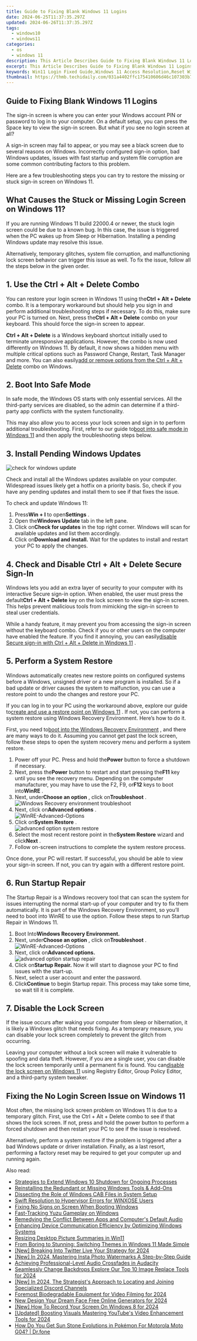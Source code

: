 ```yaml
---
title: Guide to Fixing Blank Windows 11 Logins
date: 2024-06-25T11:37:35.297Z
updated: 2024-06-26T11:37:35.297Z
tags:
  - windows10
  - windows11
categories:
  - os
  - windows 11
description: This Article Describes Guide to Fixing Blank Windows 11 Logins
excerpt: This Article Describes Guide to Fixing Blank Windows 11 Logins
keywords: Win11 Login Fixed Guide,Windows 11 Access Resolution,Reset Windows 11 Password,Unlock Windows 11 Accounts,Fixing Windows Logins Blank,Windows 11 Login Troubleshooting,Regain Windows 11 Logon
thumbnail: https://thmb.techidaily.com/031a4402ffc175410606d46c107303b712eafaa4d65eb4fb68f4c0c322106dcd.jpg
---
```


## Guide to Fixing Blank Windows 11 Logins

 The sign-in screen is where you can enter your Windows account PIN or password to log in to your computer. On a default setup, you can press the Space key to view the sign-in screen. But what if you see no login screen at all?

 A sign-in screen may fail to appear, or you may see a black screen due to several reasons on Windows. Incorrectly configured sign-in option, bad Windows updates, issues with fast startup and system file corruption are some common contributing factors to this problem.

 Here are a few troubleshooting steps you can try to restore the missing or stuck sign-in screen on Windows 11.

## What Causes the Stuck or Missing Login Screen on Windows 11?

 If you are running Windows 11 build 22000.4 or newer, the stuck login screen could be due to a known bug. In this case, the issue is triggered when the PC wakes up from Sleep or Hibernation. Installing a pending Windows update may resolve this issue.

 Alternatively, temporary glitches, system file corruption, and malfunctioning lock screen behavior can trigger this issue as well. To fix the issue, follow all the steps below in the given order.

## 1\. Use the Ctrl + Alt + Delete Combo

 You can restore your login screen in Windows 11 using the**Ctrl + Alt + Delete** combo. It is a temporary workaround but should help you sign in and perform additional troubleshooting steps if necessary. To do this, make sure your PC is turned on. Next, press the**Ctrl + Alt + Delete** combo on your keyboard. This should force the sign-in screen to appear.

**Ctrl + Alt + Delete** is a Windows keyboard shortcut initially used to terminate unresponsive applications. However, the combo is now used differently on Windows 11\. By default, it now shows a hidden menu with multiple critical options such as Password Change, Restart, Task Manager and more. You can also easily[add or remove options from the Ctrl + Alt + Delete](https://www.makeuseof.com/windows-ctrl-alt-del-add-remove/) combo on Windows.

## 2\. Boot Into Safe Mode

 In safe mode, the Windows OS starts with only essential services. All the third-party services are disabled, so the admin can determine if a third-party app conflicts with the system functionality.

 This may also allow you to access your lock screen and sign in to perform additional troubleshooting. First, refer to our guide to[boot into safe mode in Windows 11](https://www.makeuseof.com/windows-11-boot-safe-mode/) and then apply the troubleshooting steps below.

## 3\. Install Pending Windows Updates

![check for windows update](https://static1.makeuseofimages.com/wordpress/wp-content/uploads/2022/12/check-for-windows-update-1-2.jpg)

 Check and install all the Windows updates available on your computer. Widespread issues likely get a hotfix on a priority basis. So, check if you have any pending updates and install them to see if that fixes the issue.

To check and update Windows 11:

1. Press**Win + I** to open**Settings** .
2. Open the**Windows Update** tab in the left pane.
3. Click on**Check for updates** in the top right corner. Windows will scan for available updates and list them accordingly.
4. Click on**Download and install.** Wait for the updates to install and restart your PC to apply the changes.

## 4\. Check and Disable Ctrl + Alt + Delete Secure Sign-In

 Windows lets you add an extra layer of security to your computer with its interactive Secure sign-in option. When enabled, the user must press the default**Ctrl + Alt + Delete** key on the lock screen to view the sign-in screen. This helps prevent malicious tools from mimicking the sign-in screen to steal user credentials.

 While a handy feature, it may prevent you from accessing the sign-in screen without the keyboard combo. Check if you or other users on the computer have enabled the feature. If you find it annoying, you can easily[disable Secure sign-in with Ctrl + Alt + Delete in Windows 11](https://www.makeuseof.com/windows-11-disable-secure-sign-in/) .

## 5\. Perform a System Restore

 Windows automatically creates new restore points on configured systems before a Windows, unsigned driver or a new program is installed. So if a bad update or driver causes the system to malfunction, you can use a restore point to undo the changes and restore your PC.

 If you can log in to your PC using the workaround above, explore our guide to[create and use a restore point on Windows 11](https://www.makeuseof.com/windows-11-create-restore-point/) . If not, you can perform a system restore using Windows Recovery Environment. Here’s how to do it.

 First, you need to[boot into the Windows Recovery Environment](https://www.makeuseof.com/ways-to-boot-into-the-windows-recovery-environment/) , and there are many ways to do it. Assuming you cannot get past the lock screen, follow these steps to open the system recovery menu and perform a system restore.

1. Power off your PC. Press and hold the**Power** button to force a shutdown if necessary.
2. Next, press the**Power** button to restart and start pressing the**F11** key until you see the recovery menu. Depending on the computer manufacturer, you may have to use the F2, F9, or**F12** keys to boot into**WinRE** .
3. Next, under**Choose an option** , click on**Troubleshoot** .  
![Windows Recovery environment troubleshoot](https://static1.makeuseofimages.com/wordpress/wp-content/uploads/2022/12/windows-recovery-environment-troubleshoot.jpg)
4. Next, click on**Advanced options** .  
![WinRE-Advanced-Options](https://static1.makeuseofimages.com/wordpress/wp-content/uploads/2022/12/winre-advanced-options.jpg)
5. Click on**System Restore** .  
![advanced option system restore](https://static1.makeuseofimages.com/wordpress/wp-content/uploads/2022/12/advanced-option-system-restore.jpg)
6. Select the most recent restore point in the**System Restore** wizard and click**Next** .
7. Follow on-screen instructions to complete the system restore process.

 Once done, your PC will restart. If successful, you should be able to view your sign-in screen. If not, you can try again with a different restore point.

## 6\. Run Startup Repair

 The Startup Repair is a Windows recovery tool that can scan the system for issues interrupting the normal start-up of your computer and try to fix them automatically. It is part of the Windows Recovery Environment, so you’ll need to boot into WinRE to use the option. Follow these steps to run Startup Repair in Windows 11.

1. Boot Into**Windows Recovery Environment.**
2. Next, under**Choose an option** , click on**Troubleshoot** .  
![WinRE-Advanced-Options](https://static1.makeuseofimages.com/wordpress/wp-content/uploads/2022/12/winre-advanced-options.jpg)
3. Next, click on**Advanced options.**  
![advanced option startup repair](https://static1.makeuseofimages.com/wordpress/wp-content/uploads/2022/12/advanced-option-startup-repair.jpg)
4. Click on**Startup Repair.** Now it will start to diagnose your PC to find issues with the start-up.
5. Next, select a user account and enter the password.
6. Click**Continue** to begin Startup repair. This process may take some time, so wait till it is complete.

## 7\. Disable the Lock Screen

 If the issue occurs after waking your computer from sleep or hibernation, it is likely a Windows glitch that needs fixing. As a temporary measure, you can disable your lock screen completely to prevent the glitch from occurring.

 Leaving your computer without a lock screen will make it vulnerable to spoofing and data theft. However, if you are a single user, you can disable the lock screen temporarily until a permanent fix is found. You can[disable the lock screen on Windows 11](https://www.makeuseof.com/disable-lock-screen-windows-11/) using Registry Editor, Group Policy Editor, and a third-party system tweaker.

## Fixing the No Login Screen Issue on Windows 11

 Most often, the missing lock screen problem on Windows 11 is due to a temporary glitch. First, use the Ctrl + Alt + Delete combo to see if that shows the lock screen. If not, press and hold the power button to perform a forced shutdown and then restart your PC to see if the issue is resolved.

 Alternatively, perform a system restore if the problem is triggered after a bad Windows update or driver installation. Finally, as a last resort, performing a factory reset may be required to get your computer up and running again.

<ins class="adsbygoogle"
     style="display:block"
     data-ad-format="autorelaxed"
     data-ad-client="ca-pub-7571918770474297"
     data-ad-slot="1223367746"></ins>



<ins class="adsbygoogle"
     style="display:block"
     data-ad-client="ca-pub-7571918770474297"
     data-ad-slot="8358498916"
     data-ad-format="auto"
     data-full-width-responsive="true"></ins>

<span class="atpl-alsoreadstyle">Also read:</span>
<div><ul>
<li><a href="https://win11.techidaily.com/strategies-to-extend-windows-10-shutdown-for-ongoing-processes/"><u>Strategies to Extend Windows 10 Shutdown for Ongoing Processes</u></a></li>
<li><a href="https://win11.techidaily.com/reinstalling-the-redundant-or-missing-windows-tools-and-add-ons/"><u>Reinstalling the Redundant or Missing Windows Tools & Add-Ons</u></a></li>
<li><a href="https://win11.techidaily.com/dissecting-the-role-of-windows-cab-files-in-system-setup/"><u>Dissecting the Role of Windows CAB Files in System Setup</u></a></li>
<li><a href="https://win11.techidaily.com/swift-resolution-to-hypervisor-errors-for-winxose-users/"><u>Swift Resolution to Hypervisor Errors for WINXOSE Users</u></a></li>
<li><a href="https://win11.techidaily.com/fixing-no-signs-on-screen-when-booting-windows/"><u>Fixing No Signs on Screen When Booting Windows</u></a></li>
<li><a href="https://win11.techidaily.com/fast-tracking-yuzu-gameplay-on-windows/"><u>Fast-Tracking Yuzu Gameplay on Windows</u></a></li>
<li><a href="https://win11.techidaily.com/remedying-the-conflict-between-apps-and-computers-default-audio/"><u>Remedying the Conflict Between Apps and Computer's Default Audio</u></a></li>
<li><a href="https://win11.techidaily.com/enhancing-device-communication-efficiency-by-optimizing-windows-systems/"><u>Enhancing Device Communication Efficiency by Optimizing Windows Systems</u></a></li>
<li><a href="https://win11.techidaily.com/resizing-desktop-picture-summaries-in-win11/"><u>Resizing Desktop Picture Summaries in Win11</u></a></li>
<li><a href="https://win11.techidaily.com/from-boring-to-stunning-switching-themes-in-windows-11-made-simple/"><u>From Boring to Stunning: Switching Themes in Windows 11 Made Simple</u></a></li>
<li><a href="https://twitter-videos.techidaily.com/new-breaking-into-twitter-live-your-strategy-for-2024/"><u>[New] Breaking Into Twitter Live  Your Strategy for 2024</u></a></li>
<li><a href="https://instagram-video-files.techidaily.com/new-in-2024-mastering-insta-photo-watermarks-a-step-by-step-guide/"><u>[New] In 2024, Mastering Insta Photo Watermarks  A Step-by-Step Guide</u></a></li>
<li><a href="https://extra-resources.techidaily.com/achieving-professional-level-audio-crossfades-in-audacity/"><u>Achieving Professional-Level Audio Crossfades in Audacity</u></a></li>
<li><a href="https://extra-approaches.techidaily.com/seamlessly-change-backdrops-explore-our-top-10-image-replace-tools-for-2024/"><u>Seamlessly Change Backdrops  Explore Our Top 10 Image Replace Tools for 2024</u></a></li>
<li><a href="https://discord-videos.techidaily.com/new-in-2024-the-strategists-approach-to-locating-and-joining-specialized-discord-channels/"><u>[New] In 2024, The Strategist's Approach to Locating and Joining Specialized Discord Channels</u></a></li>
<li><a href="https://screen-sharing-recording.techidaily.com/foremost-biodegradable-equipment-for-video-filming-for-2024/"><u>Foremost Biodegradable Equipment for Video Filming for 2024</u></a></li>
<li><a href="https://video-content-creator.techidaily.com/new-design-your-dream-face-free-online-generators-for-2024/"><u>New Design Your Dream Face Free Online Generators for 2024</u></a></li>
<li><a href="https://screen-video-capture.techidaily.com/new-how-to-record-your-screen-on-windows-8-for-2024/"><u>[New] How To Record Your Screen On Windows 8 for 2024</u></a></li>
<li><a href="https://facebook-record-videos.techidaily.com/updated-boosting-visuals-mastering-youtubes-video-enhancement-tools-for-2024/"><u>[Updated] Boosting Visuals  Mastering YouTube's Video Enhancement Tools for 2024</u></a></li>
<li><a href="https://android-pokemon-go.techidaily.com/how-do-you-get-sun-stone-evolutions-in-pokemon-for-motorola-moto-g04-drfone-by-drfone-virtual-android/"><u>How Do You Get Sun Stone Evolutions in Pokémon For Motorola Moto G04? | Dr.fone</u></a></li>
</ul></div>
